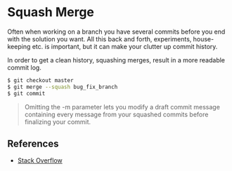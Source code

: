# Squash Merge

Often when working on a branch you have several commits before you end with the solution you want. All this back and forth, experiments, house-keeping etc. is important, but it can make your clutter up commit history.

In order to get a clean history, squashing merges, result in a more readable commit log.

```bash
$ git checkout master
$ git merge --squash bug_fix_branch
$ git commit
```

>Omitting the -m parameter lets you modify a draft commit message containing every message from your squashed commits before finalizing your commit.

## References

- [Stack Overflow](https://stackoverflow.com/questions/5308816/how-to-use-git-merge-squash)
